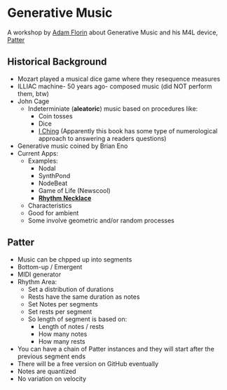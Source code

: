 Generative Music
================
A workshop by [Adam Florin](mailto:adamflorin@gmail.com) about Generative Music and his M4L device, [Patter](http://adamflorin.com/work/patter-realtime-freeform-generative-music/)


## Historical Background
- Mozart played a musical dice game where they resequence measures
- ILLIAC machine- 50 years ago- composed music (did NOT perform them, btw)
- John Cage
    - Indeterminiate (**aleatoric**) music based on procedures like:
        - Coin tosses
        - Dice
        - [I Ching](https://en.wikipedia.org/wiki/Music_of_Changes) (Apparently this book has some type of numerological approach to answering a readers questions)
- Generative music coined by Brian Eno
- Current Apps:
    - Examples:
        - Nodal
        - SynthPond
        - NodeBeat
        - Game of Life (Newscool)
        - [**Rhythm Necklace**](http://rhythmnecklace.com/)
    - Characteristics
    - Good for ambient
    - Some involve geometric and/or random processes

## Patter
- Music can be chpped up into segments
- Bottom-up / Emergent
- MIDI generator
- Rhythm Area:
    - Set a distribution of durations
    - Rests have the same duration as notes
    - Set Notes per segments
    - Set rests per segment
    - So length of segment is based on:
        - Length of notes / rests
        - How many notes               
        - How many rests        
- You can have a chain of Patter instances and they will start after the previous segment ends
- There will be a free version on GitHub eventually
- Notes are quantized
- No variation on velocity
